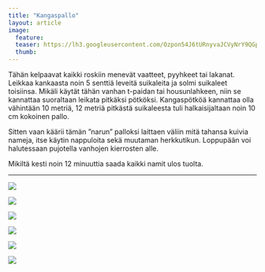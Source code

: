 ```yaml
---
title: "Kangaspallo"
layout: article
image:
  feature:
  teaser: https://lh3.googleusercontent.com/Ozpon54J6tURnyvaJCVyNrY9QGpoek4kIFbYDK4CX9U=w245
  thumb:
---
```


Tähän kelpaavat kaikki roskiin menevät vaatteet, pyyhkeet tai lakanat. Leikkaa kankaasta noin 5 senttiä leveitä suikaleita ja solmi suikaleet toisiinsa. Mikäli käytät tähän vanhan t-paidan tai housunlahkeen, niin se kannattaa suoraltaan leikata pitkäksi pötköksi. Kangaspötköä kannattaa olla vähintään 10 metriä, 12 metriä pitkästä suikaleesta tuli halkaisijaltaan noin 10 cm kokoinen pallo.

Sitten vaan käärii tämän ”narun” palloksi laittaen väliin mitä tahansa kuivia nameja, itse käytin nappuloita sekä muutaman herkkutikun. Loppupään voi halutessaan pujotella vanhojen kierrosten alle.

Mikiltä kesti noin 12 minuuttia saada kaikki namit ulos tuolta.

---

[![](https://lh3.googleusercontent.com/Z0ODztFtbplckKctb5ZWlESYqEssBgGI8CN8T8lrb_E=w800)](https://lh3.googleusercontent.com/Z0ODztFtbplckKctb5ZWlESYqEssBgGI8CN8T8lrb_E=s0)

[![](https://lh3.googleusercontent.com/aXNnfDnPqbmcNU_qKx0NTlChlb3hxKstwBAqwQEWxwQ=w800)](https://lh3.googleusercontent.com/aXNnfDnPqbmcNU_qKx0NTlChlb3hxKstwBAqwQEWxwQ=s0)

[![](https://lh3.googleusercontent.com/GSuQh0HW2kYmcVeLH8r2Uo4u_Zi0i7cRSw4zWrSV0DQ=w800)](https://lh3.googleusercontent.com/GSuQh0HW2kYmcVeLH8r2Uo4u_Zi0i7cRSw4zWrSV0DQ=s0)

[![](https://lh3.googleusercontent.com/sgeVJA7J-KBfi0t7W4NjFwO2K44Pvos1SwQRV1gaETQ=w800)](https://lh3.googleusercontent.com/sgeVJA7J-KBfi0t7W4NjFwO2K44Pvos1SwQRV1gaETQ=s0)

[![](https://lh3.googleusercontent.com/juCgywOukoUQBgUHniek4R0cxnqCDN2kTbvPgm0M2ow=w800)](https://lh3.googleusercontent.com/juCgywOukoUQBgUHniek4R0cxnqCDN2kTbvPgm0M2ow=s0)

[![](https://lh3.googleusercontent.com/RabZvn-vjaFExf3J6vy3ONXV7o-uO-FGbuYRZPZC56M=w800)](https://lh3.googleusercontent.com/RabZvn-vjaFExf3J6vy3ONXV7o-uO-FGbuYRZPZC56M=s0)
